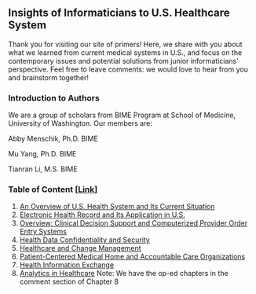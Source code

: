 ## Insights of Informaticians to U.S. Healthcare System

Thank you for visiting our site of primers! Here, we share with you about what we learned from current medical systems in U.S., and focus on the contemporary issues and potential solutions from junior informaticians' perspective. Feel free to leave comments: we would love to hear from you and brainstorm together! 

### Introduction to Authors

We are a group of scholars from BIME Program at School of Medicine, University of Washington. Our members are:

Abby Menschik, Ph.D. BIME

Mu Yang, Ph.D. BIME

Tianran Li, M.S. BIME

### Table of Content [[Link](https://github.com/pristineliving/Team-Peony-Primer/issues)]

1. [An Overview of U.S. Health System and Its Current Situation](https://github.com/pristineliving/Team-Peony-Primer/issues/1)
2. [Electronic Health Record and Its Application in U.S.](https://github.com/pristineliving/Team-Peony-Primer/issues/2)
3. [Overview: Clinical Decision Support and Computerized Provider Order Entry Systems](https://github.com/pristineliving/Team-Peony-Primer/issues/3)
4. [Health Data Confidentiality and Security](https://github.com/pristineliving/Team-Peony-Primer/issues/4)
5. [Healthcare and Change Management](https://github.com/pristineliving/Team-Peony-Primer/issues/5)
6. [Patient-Centered Medical Home and Accountable Care Organizations](https://github.com/pristineliving/Team-Peony-Primer/issues/6)
7. [Health Information Exchange](https://github.com/pristineliving/Team-Peony-Primer/issues/7)
8. [Analytics in Healthcare](https://github.com/pristineliving/Team-Peony-Primer/issues/8)
    Note: We have the op-ed chapters in the comment section of Chapter 8
